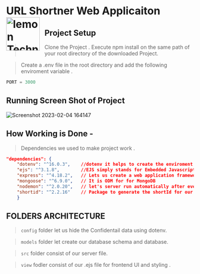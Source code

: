 # URL Shortner Web Applicaiton <img align="left" alt="lemon Technology" width="90px" style="padding-right:10px;" src="https://user-images.githubusercontent.com/99763066/216785724-05efc1ce-0de9-4e69-bf03-9709c133f940.png" />


##

## Project Setup 

> Clone the Project . Execute npm install on the same path of your root directory of the downloaded Project.

> Create a .env file in the root directory and add the following enviroment variable .

```javascript
PORT = 3000
```

## Running Screen Shot of Project 



![Screenshot 2023-02-04 164147](https://user-images.githubusercontent.com/99763066/216785455-5d98dc89-70ad-41ad-baf6-d02f5aff020c.jpg)




## How Working is Done - 

> Dependencies we used to make project work .
```json
"dependencies": {
    "dotenv": "^16.0.3",    //dotenv it helps to create the enviroment variable
    "ejs": "^3.1.8",        //EJS simply stands for Embedded Javascript, let us generate HTML with plain javascript
    "express": "^4.18.2",   // Lets us create a web application framework. 
    "mongoose": "^6.9.0",   // It is ODM for for MongoDB
    "nodemon": "^2.0.20",   // let's server run automatically after every changes we done in server files.
    "shortid": "^2.2.16"    // Package to generate the shortId for our longId.
    }
```

## FOLDERS ARCHITECTURE

> `config` folder let us hide the Confidentail data using dotenv.

> `models` folder let create our database schema and database.

> `src` folder consist of our server file.

> `view` fodler consist of our .ejs file for frontend UI and styling .
